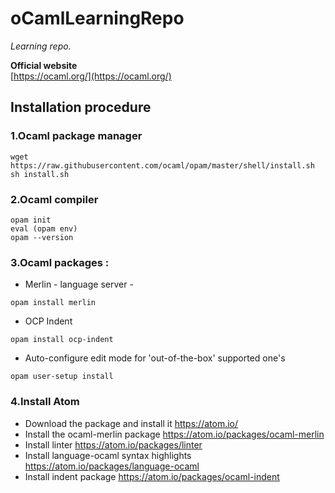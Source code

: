 # oCamlLearningRepo

*Learning repo.*

**Official website**  
[https://ocaml.org/](https://ocaml.org/)

## Installation procedure
### 1.Ocaml package manager
```console
wget https://raw.githubusercontent.com/ocaml/opam/master/shell/install.sh
sh install.sh
```
### 2.Ocaml compiler
```console
opam init
eval (opam env)
opam --version
```
### 3.Ocaml packages :
* Merlin - language server -
```console
opam install merlin
```
* OCP Indent
```console
opam install ocp-indent
```
* Auto-configure edit mode for 'out-of-the-box' supported one's
```console
opam user-setup install
```

### 4.Install Atom
* Download the package and install it https://atom.io/
* Install the ocaml-merlin package https://atom.io/packages/ocaml-merlin
 * Install linter https://atom.io/packages/linter
 * Install language-ocaml syntax highlights https://atom.io/packages/language-ocaml
 * Install indent package https://atom.io/packages/ocaml-indent
